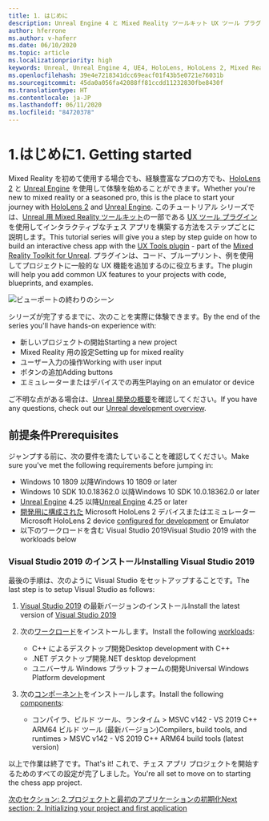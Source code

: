 ```yaml
---
title: 1. はじめに
description: Unreal Engine 4 と Mixed Reality ツールキット UX ツール プラグインを使用して簡単なチェス アプリを構築するためのチュートリアル シリーズのパート 6 の 1
author: hferrone
ms.author: v-haferr
ms.date: 06/10/2020
ms.topic: article
ms.localizationpriority: high
keywords: Unreal, Unreal Engine 4, UE4, HoloLens, HoloLens 2, Mixed Reality, チュートリアル, 入門, mrtk, uxt, UX ツール, ドキュメント
ms.openlocfilehash: 39e4e7218341dcc69eacf01f43b5e0721e76031b
ms.sourcegitcommit: 45da0a056fa42088ff81ccdd11232830fbe8430f
ms.translationtype: HT
ms.contentlocale: ja-JP
ms.lasthandoff: 06/11/2020
ms.locfileid: "84720378"
---
```

# <a name="1-getting-started"></a><span data-ttu-id="cd051-104">1.はじめに</span><span class="sxs-lookup"><span data-stu-id="cd051-104">1. Getting started</span></span>

<span data-ttu-id="cd051-105">Mixed Reality を初めて使用する場合でも、経験豊富なプロの方でも、[HoloLens 2](https://docs.microsoft.com/windows/mixed-reality/) と [Unreal Engine](https://www.unrealengine.com/en-US/) を使用して体験を始めることができます。</span><span class="sxs-lookup"><span data-stu-id="cd051-105">Whether you're new to mixed reality or a seasoned pro, this is the place to start your journey with [HoloLens 2](https://docs.microsoft.com/windows/mixed-reality/) and [Unreal Engine](https://www.unrealengine.com/en-US/).</span></span> <span data-ttu-id="cd051-106">このチュートリアル シリーズでは、[Unreal 用 Mixed Reality ツールキット](https://github.com/microsoft/MixedRealityToolkit-Unreal)の一部である [UX ツール プラグイン](https://github.com/microsoft/MixedReality-UXTools-Unreal)を使用してインタラクティブなチェス アプリを構築する方法をステップごとに説明します。</span><span class="sxs-lookup"><span data-stu-id="cd051-106">This tutorial series will give you a step by step guide on how to build an interactive chess app with the [UX Tools plugin](https://github.com/microsoft/MixedReality-UXTools-Unreal) - part of the [Mixed Reality Toolkit for Unreal](https://github.com/microsoft/MixedRealityToolkit-Unreal).</span></span> <span data-ttu-id="cd051-107">プラグインは、コード、ブループリント、例を使用してプロジェクトに一般的な UX 機能を追加するのに役立ちます。</span><span class="sxs-lookup"><span data-stu-id="cd051-107">The plugin will help you add common UX features to your projects with code, blueprints, and examples.</span></span> 

![ビューポートの終わりのシーン](images/unreal-uxt/5-endscene.PNG)

<span data-ttu-id="cd051-109">シリーズが完了するまでに、次のことを実際に体験できます。</span><span class="sxs-lookup"><span data-stu-id="cd051-109">By the end of the series you'll have hands-on experience with:</span></span>
* <span data-ttu-id="cd051-110">新しいプロジェクトの開始</span><span class="sxs-lookup"><span data-stu-id="cd051-110">Starting a new project</span></span>
* <span data-ttu-id="cd051-111">Mixed Reality 用の設定</span><span class="sxs-lookup"><span data-stu-id="cd051-111">Setting up for mixed reality</span></span>
* <span data-ttu-id="cd051-112">ユーザー入力の操作</span><span class="sxs-lookup"><span data-stu-id="cd051-112">Working with user input</span></span>
* <span data-ttu-id="cd051-113">ボタンの追加</span><span class="sxs-lookup"><span data-stu-id="cd051-113">Adding buttons</span></span>
* <span data-ttu-id="cd051-114">エミュレーターまたはデバイスでの再生</span><span class="sxs-lookup"><span data-stu-id="cd051-114">Playing on an emulator or device</span></span>

<span data-ttu-id="cd051-115">ご不明な点がある場合は、[Unreal 開発の概要](https://docs.microsoft.com/windows/mixed-reality/unreal-development-overview)を確認してください。</span><span class="sxs-lookup"><span data-stu-id="cd051-115">If you have any questions, check out our [Unreal development overview](https://docs.microsoft.com/windows/mixed-reality/unreal-development-overview).</span></span>

## <a name="prerequisites"></a><span data-ttu-id="cd051-116">前提条件</span><span class="sxs-lookup"><span data-stu-id="cd051-116">Prerequisites</span></span>
<span data-ttu-id="cd051-117">ジャンプする前に、次の要件を満たしていることを確認してください。</span><span class="sxs-lookup"><span data-stu-id="cd051-117">Make sure you've met the following requirements before jumping in:</span></span>
* <span data-ttu-id="cd051-118">Windows 10 1809 以降</span><span class="sxs-lookup"><span data-stu-id="cd051-118">Windows 10 1809 or later</span></span>
* <span data-ttu-id="cd051-119">Windows 10 SDK 10.0.18362.0 以降</span><span class="sxs-lookup"><span data-stu-id="cd051-119">Windows 10 SDK 10.0.18362.0 or later</span></span>
* <span data-ttu-id="cd051-120">[Unreal Engine](https://www.unrealengine.com/en-US/get-now) 4.25 以降</span><span class="sxs-lookup"><span data-stu-id="cd051-120">[Unreal Engine](https://www.unrealengine.com/en-US/get-now) 4.25 or later</span></span>
* <span data-ttu-id="cd051-121">[開発用に構成された](using-visual-studio.md#enabling-developer-mode) Microsoft HoloLens 2 デバイスまたはエミュレーター</span><span class="sxs-lookup"><span data-stu-id="cd051-121">Microsoft HoloLens 2 device [configured for development](using-visual-studio.md#enabling-developer-mode) or Emulator</span></span>
* <span data-ttu-id="cd051-122">以下のワークロードを含む Visual Studio 2019</span><span class="sxs-lookup"><span data-stu-id="cd051-122">Visual Studio 2019 with the workloads below</span></span>

### <a name="installing-visual-studio-2019"></a><span data-ttu-id="cd051-123">Visual Studio 2019 のインストール</span><span class="sxs-lookup"><span data-stu-id="cd051-123">Installing Visual Studio 2019</span></span>
<span data-ttu-id="cd051-124">最後の手順は、次のように Visual Studio をセットアップすることです。</span><span class="sxs-lookup"><span data-stu-id="cd051-124">The last step is to setup Visual Studio as follows:</span></span>
1. <span data-ttu-id="cd051-125">[Visual Studio 2019](https://visualstudio.microsoft.com/downloads/) の最新バージョンのインストール</span><span class="sxs-lookup"><span data-stu-id="cd051-125">Install the latest version of [Visual Studio 2019](https://visualstudio.microsoft.com/downloads/)</span></span>
2. <span data-ttu-id="cd051-126">次の[ワークロード](https://docs.microsoft.com/visualstudio/install/modify-visual-studio?view=vs-2019#modify-workloads)をインストールします。</span><span class="sxs-lookup"><span data-stu-id="cd051-126">Install the following [workloads](https://docs.microsoft.com/visualstudio/install/modify-visual-studio?view=vs-2019#modify-workloads):</span></span>
    * <span data-ttu-id="cd051-127">C++ によるデスクトップ開発</span><span class="sxs-lookup"><span data-stu-id="cd051-127">Desktop development with C++</span></span>
    * <span data-ttu-id="cd051-128">.NET デスクトップ開発</span><span class="sxs-lookup"><span data-stu-id="cd051-128">.NET desktop development</span></span>
    * <span data-ttu-id="cd051-129">ユニバーサル Windows プラットフォームの開発</span><span class="sxs-lookup"><span data-stu-id="cd051-129">Universal Windows Platform development</span></span>

3. <span data-ttu-id="cd051-130">次の[コンポーネント](https://docs.microsoft.com/visualstudio/install/modify-visual-studio?view=vs-2019#modify-individual-components)をインストールします。</span><span class="sxs-lookup"><span data-stu-id="cd051-130">Install the following [components](https://docs.microsoft.com/visualstudio/install/modify-visual-studio?view=vs-2019#modify-individual-components):</span></span>
    * <span data-ttu-id="cd051-131">コンパイラ、ビルド ツール、ランタイム > MSVC v142 - VS 2019 C++ ARM64 ビルド ツール (最新バージョン)</span><span class="sxs-lookup"><span data-stu-id="cd051-131">Compilers, build tools, and runtimes > MSVC v142 - VS 2019 C++ ARM64 build tools (latest version)</span></span>

<span data-ttu-id="cd051-132">以上で作業は終了です。</span><span class="sxs-lookup"><span data-stu-id="cd051-132">That's it!</span></span> <span data-ttu-id="cd051-133">これで、チェス アプリ プロジェクトを開始するためのすべての設定が完了しました。</span><span class="sxs-lookup"><span data-stu-id="cd051-133">You're all set to move on to starting the chess app project.</span></span>

[<span data-ttu-id="cd051-134">次のセクション: 2.プロジェクトと最初のアプリケーションの初期化</span><span class="sxs-lookup"><span data-stu-id="cd051-134">Next section: 2. Initializing your project and first application</span></span>](unreal-uxt-ch2.md)